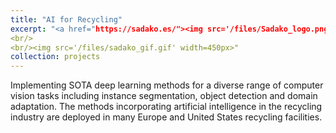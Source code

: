 ```yaml
---
title: "AI for Recycling"
excerpt: "<a href="https://sadako.es/"><img src='/files/Sadako_logo.png' width=200px><br/>Implementing SOTA deep learning methods for a diverse range of computer vision tasks including instance segmentation, object detection and domain adaptation. The methods incorporating artificial intelligence in the recycling industry are deployed in many Europe and United States recycling facilities.
<br/>
<br/><img src='/files/sadako_gif.gif' width=450px>"
collection: projects
---
```


Implementing SOTA deep learning methods for a diverse range of computer vision tasks including instance segmentation, object detection and domain adaptation. The methods incorporating artificial intelligence in the recycling industry are deployed in many Europe and United States recycling facilities. 
